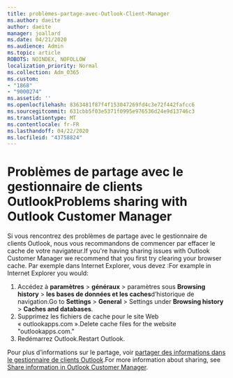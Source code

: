 ```yaml
---
title: problèmes-partage-avec-Outlook-Client-Manager
ms.author: daeite
author: daeite
manager: joallard
ms.date: 04/21/2020
ms.audience: Admin
ms.topic: article
ROBOTS: NOINDEX, NOFOLLOW
localization_priority: Normal
ms.collection: Adm_O365
ms.custom:
- "1868"
- "9000274"
ms.assetid: ''
ms.openlocfilehash: 8363481f87f4f153047269fd4c3e72f442fafcc6
ms.sourcegitcommit: 631cbb5f03e5371f0995e976536d24e9d13746c3
ms.translationtype: MT
ms.contentlocale: fr-FR
ms.lasthandoff: 04/22/2020
ms.locfileid: "43758824"
---
```

# <a name="problems-sharing-with-outlook-customer-manager"></a><span data-ttu-id="c7b79-102">Problèmes de partage avec le gestionnaire de clients Outlook</span><span class="sxs-lookup"><span data-stu-id="c7b79-102">Problems sharing with Outlook Customer Manager</span></span>

<span data-ttu-id="c7b79-103">Si vous rencontrez des problèmes de partage avec le gestionnaire de clients Outlook, nous vous recommandons de commencer par effacer le cache de votre navigateur.</span><span class="sxs-lookup"><span data-stu-id="c7b79-103">If you're having sharing issues with Outlook Customer Manager we recommend that you first try clearing your browser cache.</span></span> <span data-ttu-id="c7b79-104">Par exemple dans Internet Explorer, vous devez :</span><span class="sxs-lookup"><span data-stu-id="c7b79-104">For example in Internet Explorer you would:</span></span>

1. <span data-ttu-id="c7b79-105">Accédez à **paramètres** > **généraux** > paramètres sous **Browsing history** > **les bases de données et les caches**d’historique de navigation.</span><span class="sxs-lookup"><span data-stu-id="c7b79-105">Go to **Settings** > **General** > Settings under **Browsing history** > **Caches and databases**.</span></span>
2. <span data-ttu-id="c7b79-106">Supprimez les fichiers de cache pour le site Web « outlookapps.com ».</span><span class="sxs-lookup"><span data-stu-id="c7b79-106">Delete cache files for the website "outlookapps.com."</span></span>
3. <span data-ttu-id="c7b79-107">Redémarrez Outlook.</span><span class="sxs-lookup"><span data-stu-id="c7b79-107">Restart Outlook.</span></span>

<span data-ttu-id="c7b79-108">Pour plus d’informations sur le partage, voir [partager des informations dans le gestionnaire de clients Outlook](https://support.office.com/article/4f26cc69-67da-4cd5-b344-02d1a4799310%20).</span><span class="sxs-lookup"><span data-stu-id="c7b79-108">For more information about sharing, see [Share information in Outlook Customer Manager](https://support.office.com/article/4f26cc69-67da-4cd5-b344-02d1a4799310%20).</span></span>